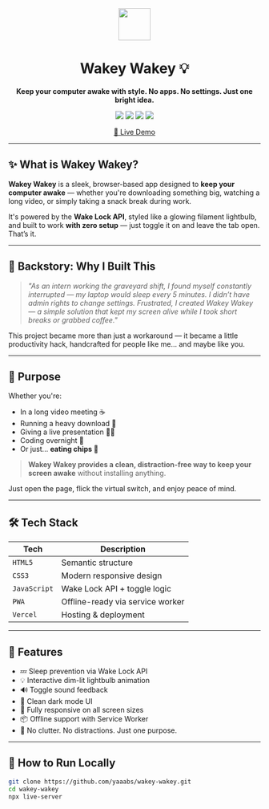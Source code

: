 <div align="center">
  <img src="https://raw.githubusercontent.com/YOUR_USERNAME/wakey-wakey/main/favicon/favicon-32x32.png" width="64" />
  <h1>Wakey Wakey 💡</h1>
  <p><strong>Keep your computer awake with style. No apps. No settings. Just one bright idea.</strong></p>

  <p>
    <img src="https://img.shields.io/badge/status-active-brightgreen?style=flat-square" />
    <img src="https://img.shields.io/badge/made_with-html_css_js-blue?style=flat-square&logo=javascript" />
    <img src="https://img.shields.io/badge/PWA-ready-orange?style=flat-square&logo=googlechrome" />
    <img src="https://img.shields.io/badge/license-MIT-lightgrey?style=flat-square" />
  </p>

  <a href="https://wakeywakey.vercel.app" target="_blank">
    🚀 Live Demo
  </a>
</div>

---

## ✨ What is Wakey Wakey?

**Wakey Wakey** is a sleek, browser-based app designed to **keep your computer awake** — whether you're downloading something big, watching a long video, or simply taking a snack break during work.

It's powered by the **Wake Lock API**, styled like a glowing filament lightbulb, and built to work **with zero setup** — just toggle it on and leave the tab open. That’s it.

---

## 📖 Backstory: Why I Built This

> _"As an intern working the graveyard shift, I found myself constantly interrupted — my laptop would sleep every 5 minutes. I didn’t have admin rights to change settings. Frustrated, I created Wakey Wakey — a simple solution that kept my screen alive while I took short breaks or grabbed coffee."_

This project became more than just a workaround — it became a little productivity hack, handcrafted for people like me... and maybe like you.

---

## 🎯 Purpose

Whether you're:
- In a long video meeting ☕
- Running a heavy download 🚚
- Giving a live presentation 🧑‍🏫
- Coding overnight 🌙
- Or just... **eating chips 🍟**

> **Wakey Wakey provides a clean, distraction-free way to keep your screen awake** without installing anything.

Just open the page, flick the virtual switch, and enjoy peace of mind.

---

## 🛠 Tech Stack

| Tech          | Description                     |
|---------------|---------------------------------|
| `HTML5`       | Semantic structure              |
| `CSS3`        | Modern responsive design        |
| `JavaScript`  | Wake Lock API + toggle logic    |
| `PWA`         | Offline-ready via service worker|
| `Vercel`      | Hosting & deployment            |

---

## 🧠 Features

- 💤 Sleep prevention via Wake Lock API
- 💡 Interactive dim-lit lightbulb animation
- 🔊 Toggle sound feedback
- 🌙 Clean dark mode UI
- 📱 Fully responsive on all screen sizes
- 📦 Offline support with Service Worker
- 🧼 No clutter. No distractions. Just one purpose.

---

## 🚀 How to Run Locally

```bash
git clone https://github.com/yaaabs/wakey-wakey.git
cd wakey-wakey
npx live-server
